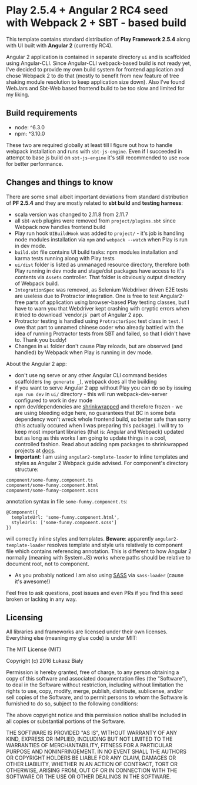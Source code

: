 Play 2.5.4 + Angular 2 RC4 seed with Webpack 2 + SBT - based build
======================================================================

This template contains standard distribution of **Play Framework 2.5.4** along with UI built with **Angular 2** (currently RC4).

Angular 2 application is contained in separate directory `ui` and is scaffolded using Angular-CLI. Since Angular-CLI webpack-based build is not ready yet, I've decided to provide my own build system for frontend application and chose Webpack 2 to do that (mostly to benefit from new feature of tree shaking module resolution to keep application size down). Also I've found WebJars and Sbt-Web based frontend build to be too slow and limited for my liking.

Build requirements
------------------

- node: ^6.3.0
- npm: ^3.10.0

These two are required globally at least till I figure out how to handle webpack installation and runs with `sbt-js-engine`. Even if I succeeded in attempt to base js build on `sbt-js-engine` it's still recommended to use `node` for better performance.

Changes and things to know
--------------------------

There are some small albeit important deviations from standard distribution of **PF 2.5.4** and they are mostly related to **sbt build** and **testing harness**:

- scala version was changed to 2.11.8 from 2.11.7
- all sbt-web plugins were removed from `project/plugins.sbt` since Webpack now handles frontend build
- Play run hook `UIBuildHook` was added to `project/` - it's job is handling node modules installation via `npm` and `webpack --watch` when Play is run in dev mode.
- `build.sbt` file contains UI build tasks: npm modules installation and karma tests running along with Play tests
- `ui/dist` folder is listed as unmanaged resource directory, therefore both Play running in dev mode and stage/dist packages have access to it's contents via `Assets` controller. That folder is obviously output directory of Webpack build.
- `IntegrationSpec` was removed, as Selenium Webdriver driven E2E tests are useless due to Protractor integration. One is free to test Angular2-free parts of application using browser-based Play testing classes, but I have to warn you that Webdriver kept crashing with cryptic errors when it tried to download `vendor.js´ part of Angular 2 app.
- Protractor testing is handled using `ProtractorSpec` test class in `test`. I owe that part to unnamed chinese coder who already battled with the idea of running Protractor tests from SBT and failed, so that I didn't have to. Thank you buddy!
- Changes in `ui` folder don't cause Play reloads, but are observed (and handled) by Webpack when Play is running in dev mode.

About the Angular 2 app:

- don't use ng serve or any other Angular CLI command besides scaffolders (`ng generate _`), webpack does all the building
- if you want to serve Angular 2 app without Play you can do so by issuing `npm run dev` in `ui/` directory - this will run webpack-dev-server configured to work in dev mode
- npm dev/dependencies are [shrinkwrapped](https://docs.npmjs.com/cli/shrinkwrap) and therefore frozen - we are using bleeding edge here, no guarantees that BC in some beta dependency won't wreck whole frontend build, so better safe than sorry (this actually occured when I was preparing this package). I will try to keep most important libraries (that is: Angular and Webpack) updated but as long as this works I am going to update things in a cool, controlled fashion. Read about adding npm packages to shrinkwrapped projects at [docs](https://docs.npmjs.com/cli/shrinkwrap).
- **Important**: I am using `angular2-template-loader` to inline templates and styles as Angular 2 Webpack guide advised. For component's directory structure:
```
component/some-funny.component.ts
component/some-funny.component.html
component/some-funny-component.scss
```
annotation syntax in file `some-funny.component.ts`: 
```
@Component({
  templateUrl: 'some-funny.component.html',
  styleUrls: ['some-funny.component.scss']
})
```
will correctly inline styles and templates. **Beware**: apparently `angular2-template-loader` resolves template and style urls relatively to component file which contains referencing annotation. This is different to how Angular 2 normally (meaning with System.JS) works where paths should be relative to document root, not to component.

- As you probably noticed I am also using [SASS](http://sass-lang.com/) via `sass-loader` (cause it's awesome!)

Feel free to ask questions, post issues and even PRs if you find this seed broken or lacking in any way.

Licensing
---------

All libraries and frameworks are licensed under their own licenses. Everything else (meaning my glue code) is under MIT:

The MIT License (MIT)

Copyright (c) 2016 Łukasz Biały

Permission is hereby granted, free of charge, to any person obtaining a copy of this software and associated documentation files (the "Software"), to deal in the Software without restriction, including without limitation the rights to use, copy, modify, merge, publish, distribute, sublicense, and/or sell copies of the Software, and to permit persons to whom the Software is furnished to do so, subject to the following conditions:

The above copyright notice and this permission notice shall be included in all copies or substantial portions of the Software.

THE SOFTWARE IS PROVIDED "AS IS", WITHOUT WARRANTY OF ANY KIND, EXPRESS OR IMPLIED, INCLUDING BUT NOT LIMITED TO THE WARRANTIES OF MERCHANTABILITY, FITNESS FOR A PARTICULAR PURPOSE AND NONINFRINGEMENT. IN NO EVENT SHALL THE AUTHORS OR COPYRIGHT HOLDERS BE LIABLE FOR ANY CLAIM, DAMAGES OR OTHER LIABILITY, WHETHER IN AN ACTION OF CONTRACT, TORT OR OTHERWISE, ARISING FROM, OUT OF OR IN CONNECTION WITH THE SOFTWARE OR THE USE OR OTHER DEALINGS IN THE SOFTWARE.